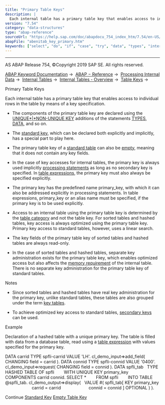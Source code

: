 ```yaml
---
title: "Primary Table Keys"
description: |
  Each internal table has a primary table key that enables access to individual rows in the table by means of a key specification. -   The components of the primary table key are declared using the UNIQUENON-UNIQUE KEY(https://help.sap.com/doc/abapdocu_754_index_htm/7.54/en-US/abaptypes_primary_k
version: "7.54"
category: "data-structures"
type: "abap-reference"
sourceUrl: "https://help.sap.com/doc/abapdocu_754_index_htm/7.54/en-US/abenitab_key_primary.htm"
abapFile: "abenitab_key_primary.htm"
keywords: ["select", "do", "if", "case", "try", "data", "types", "internal-table", "abenitab", "key", "primary"]
---
```


* * *

AS ABAP Release 754, ©Copyright 2019 SAP SE. All rights reserved.

[ABAP Keyword Documentation](https://help.sap.com/doc/abapdocu_754_index_htm/7.54/en-US/abenabap.htm) →  [ABAP − Reference](https://help.sap.com/doc/abapdocu_754_index_htm/7.54/en-US/abenabap_reference.htm) →  [Processing Internal Data](https://help.sap.com/doc/abapdocu_754_index_htm/7.54/en-US/abenabap_data_working.htm) →  [Internal Tables](https://help.sap.com/doc/abapdocu_754_index_htm/7.54/en-US/abenitab.htm) →  [Internal Tables - Overview](https://help.sap.com/doc/abapdocu_754_index_htm/7.54/en-US/abenitab_oview.htm) →  [Table Keys](https://help.sap.com/doc/abapdocu_754_index_htm/7.54/en-US/abenitab_key.htm) → 

Primary Table Keys

Each internal table has a primary table key that enables access to individual rows in the table by means of a key specification.

-   The components of the primary table key are declared using the [UNIQUE*|*NON-UNIQUE KEY](https://help.sap.com/doc/abapdocu_754_index_htm/7.54/en-US/abaptypes_primary_key.htm) additions of the statements [TYPES](https://help.sap.com/doc/abapdocu_754_index_htm/7.54/en-US/abaptypes_primary_key.htm), [DATA](https://help.sap.com/doc/abapdocu_754_index_htm/7.54/en-US/abapdata_primary_key.htm), and so on.

-   The [standard key](https://help.sap.com/doc/abapdocu_754_index_htm/7.54/en-US/abenitab_standard_key.htm), which can be declared both explicitly and implicitly, has a special part to play here.

-   The primary table key of a [standard table](https://help.sap.com/doc/abapdocu_754_index_htm/7.54/en-US/abenstandard_table_glosry.htm "Glossary Entry") can also be [empty](https://help.sap.com/doc/abapdocu_754_index_htm/7.54/en-US/abenitab_empty_key.htm), meaning that it does not contain any key fields.

-   In the case of key accesses for internal tables, the primary key is always used implicitly [processing statements](https://help.sap.com/doc/abapdocu_754_index_htm/7.54/en-US/abentable_processing_statements.htm) as long as no secondary key is specified. In [table expressions](https://help.sap.com/doc/abapdocu_754_index_htm/7.54/en-US/abentable_expressions.htm), the primary key must also always be specified explicitly.

-   The primary key has the predefined name primary\_key, with which it can also be addressed explicitly in processing statements. In table expressions, primary\_key or an alias name must be specified, if the primary key is to be used explicitly.

-   Access to an internal table using the primary table key is determined by the [table category](https://help.sap.com/doc/abapdocu_754_index_htm/7.54/en-US/abentable_category_glosry.htm "Glossary Entry") and not the table key. For sorted tables and hashed tables, key access is always optimized using the primary table key. Primary key access to standard tables, however, uses a linear search.

-   The key fields of the primary table key of sorted tables and hashed tables are always read-only.

-   In the case of sorted tables and hashed tables, separate key administration exists for the primary table key, which enables optimized access but also affects the [memory requirement](https://help.sap.com/doc/abapdocu_754_index_htm/7.54/en-US/abenitab_key_memory.htm) of the internal table. There is no separate key administration for the primary table key of standard tables.

Notes

-   Since sorted tables and hashed tables have real key administration for the primary key, unlike standard tables, these tables are also grouped under the term [key tables](https://help.sap.com/doc/abapdocu_754_index_htm/7.54/en-US/abenkey_table_glosry.htm "Glossary Entry").

-   To achieve optimized key access to standard tables, [secondary keys](https://help.sap.com/doc/abapdocu_754_index_htm/7.54/en-US/abensecondary_table_key_glosry.htm "Glossary Entry") can be used.

Example

Declaration of a hashed table with a unique primary key. The table is filled with data from a database table, read using a [table expression](https://help.sap.com/doc/abapdocu_754_index_htm/7.54/en-US/abentable_expression_glosry.htm "Glossary Entry") with values specified for the primary key.

DATA carrid TYPE spfli-carrid VALUE 'LH'.
cl\_demo\_input=>add\_field( CHANGING field = carrid ).
DATA connid TYPE spfli-connid VALUE '0400'.
cl\_demo\_input=>request( CHANGING field = connid ).
DATA spfli\_tab
  TYPE HASHED TABLE OF spfli
       WITH UNIQUE KEY primary\_key COMPONENTS carrid connid.
SELECT \*
       FROM spfli
       INTO TABLE @spfli\_tab.
cl\_demo\_output=>display(
  VALUE #( spfli\_tab\[ KEY primary\_key
                      carrid = carrid
                      connid = connid \] OPTIONAL ) ).

Continue
[Standard Key](https://help.sap.com/doc/abapdocu_754_index_htm/7.54/en-US/abenitab_standard_key.htm)
[Empty Table Key](https://help.sap.com/doc/abapdocu_754_index_htm/7.54/en-US/abenitab_empty_key.htm)